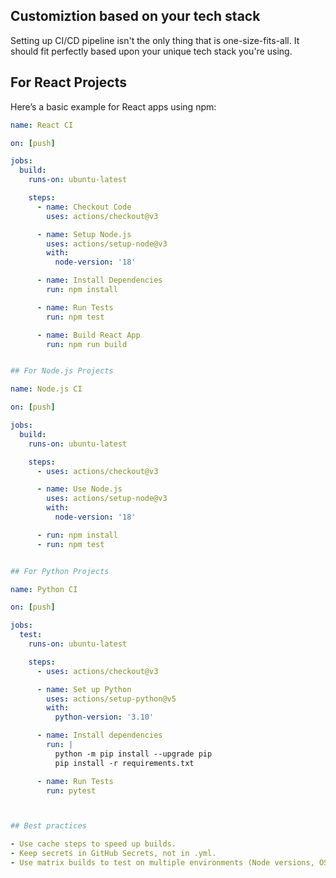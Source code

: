 ## Customiztion based on your tech stack

Setting up CI/CD pipeline isn't the only thing that is one-size-fits-all. It should fit perfectly based upon your unique tech stack you're using.

## For React Projects

Here’s a basic example for React apps using npm:

```yaml
name: React CI

on: [push]

jobs:
  build:
    runs-on: ubuntu-latest

    steps:
      - name: Checkout Code
        uses: actions/checkout@v3

      - name: Setup Node.js
        uses: actions/setup-node@v3
        with:
          node-version: '18'

      - name: Install Dependencies
        run: npm install

      - name: Run Tests
        run: npm test

      - name: Build React App
        run: npm run build


## For Node.js Projects

name: Node.js CI

on: [push]

jobs:
  build:
    runs-on: ubuntu-latest

    steps:
      - uses: actions/checkout@v3

      - name: Use Node.js
        uses: actions/setup-node@v3
        with:
          node-version: '18'

      - run: npm install
      - run: npm test


## For Python Projects

name: Python CI

on: [push]

jobs:
  test:
    runs-on: ubuntu-latest

    steps:
      - uses: actions/checkout@v3

      - name: Set up Python
        uses: actions/setup-python@v5
        with:
          python-version: '3.10'

      - name: Install dependencies
        run: |
          python -m pip install --upgrade pip
          pip install -r requirements.txt

      - name: Run Tests
        run: pytest



## Best practices

- Use cache steps to speed up builds.
- Keep secrets in GitHub Secrets, not in .yml.
- Use matrix builds to test on multiple environments (Node versions, OS, etc.).


